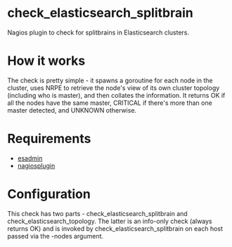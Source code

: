 check_elasticsearch_splitbrain
==============================

Nagios plugin to check for splitbrains in Elasticsearch clusters. 

How it works
============

The check is pretty simple - it spawns a goroutine for each node in the
cluster, uses NRPE to retrieve the node's view of its own cluster
topology (including who is master), and then collates the information.
It returns OK if all the nodes have the same master, CRITICAL if there's
more than one master detected, and UNKNOWN otherwise. 

Requirements
============

 - [esadmin][0]
 - [nagiosplugin][1]

Configuration
=============

This check has two parts - check_elasticsearch_splitbrain and 
check_elasticsearch_topology. The latter is an info-only check (always
returns OK) and is invoked by check_elasticsearch_splitbrain on each
host passed via the -nodes argument.

[0]: https://github.com/anchor/elasticsearchadmin
[1]: https://github.com/fractalcat/nagiosplugin
